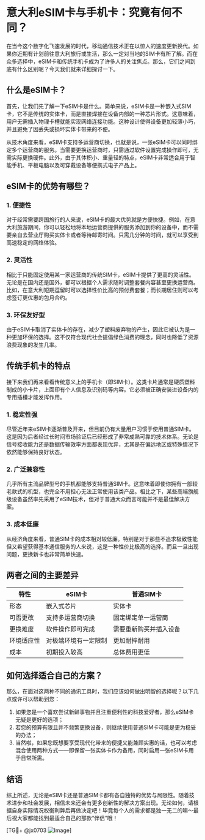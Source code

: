 # 意大利eSIM卡与手机卡：究竟有何不同？

在当今这个数字化飞速发展的时代，移动通信技术正在以惊人的速度更新换代。如果你近期有计划前往意大利旅行或生活，那么一定对当地的SIM卡有所了解。而在众多选择中，eSIM卡和传统手机卡成为了许多人的关注焦点。那么，它们之间到底有什么区别呢？今天我们就来详细探讨一下。

## 什么是eSIM卡？

首先，让我们先了解一下eSIM卡是什么。简单来说，eSIM卡是一种嵌入式SIM卡，它不是传统的实体卡，而是直接焊接在设备内部的一种芯片形式。这意味着，用户无需插入物理卡槽就能实现网络连接功能。这种设计使得设备更加轻薄小巧，并且避免了因丢失或损坏实体卡带来的不便。

从技术角度来看，eSIM卡支持多运营商切换，也就是说，一张eSIM卡可以同时绑定多个运营商的服务。当需要更换运营商时，只需通过软件设置完成操作即可，无需实际更换硬件。此外，由于其体积小、重量轻的特点，eSIM卡非常适合用于智能手机、平板电脑以及可穿戴设备等便携式电子产品上。

## eSIM卡的优势有哪些？

### 1. **便捷性**
对于经常需要跨国旅行的人来说，eSIM卡的最大优势就是方便快捷。例如，在意大利旅游期间，你可以轻松地将本地运营商提供的服务添加到你的设备中，而不需要亲自去营业厅购买实体卡或者等待邮寄时间。只需几分钟的时间，就可以享受到高速稳定的网络体验。

### 2. **灵活性**
相比于只能固定使用某一家运营商的传统SIM卡，eSIM卡提供了更高的灵活性。无论是在国内还是国外，都可以根据个人需求随时调整套餐内容甚至更换运营商。比如，在意大利短期逗留时可以选择性价比高的预付费套餐；而长期居住则可以考虑签订更优惠的包月合约。

### 3. **环保友好型**
由于eSIM卡取消了实体卡的存在，减少了塑料废弃物的产生，因此它被认为是一种更加环保的选择。这不仅符合现代社会提倡绿色消费的理念，同时也降低了资源浪费现象的发生几率。

## 传统手机卡的特点

接下来我们再来看看传统意义上的手机卡（即SIM卡）。这类卡片通常是硬质塑料制成的小卡片，上面印有个人信息及识别码等内容。它必须被正确安装进设备内的专用插槽才能发挥作用。

### 1. **稳定性强**
尽管近年来eSIM卡逐渐普及开来，但目前仍有大量用户习惯于使用普通SIM卡。这是因为后者经过长时间市场验证后已经形成了非常成熟可靠的技术体系。无论是信号接收能力还是数据传输效率方面都表现优异，尤其是在偏远地区或特殊情况下依然能够保持良好状态。

### 2. **广泛兼容性**
几乎所有主流品牌型号的手机都能够支持普通SIM卡。这意味着即使你拥有一部较老款式的机型，也完全不用担心无法正常使用该类产品。相比之下，某些高端旗舰级设备虽然率先采用了eSIM技术，但对于普通大众而言可能并不是最佳解决方案。

### 3. **成本低廉**
从经济角度来看，普通SIM卡的成本相对较低廉。特别是对于那些不追求极致性能但又希望获得基本通信服务的人来说，这是一种性价比极高的选择。而且一旦出现问题，更换新卡也非常简单快速。

## 两者之间的主要差异

| 特性          | eSIM卡                              | 普通SIM卡                         |
|---------------|-------------------------------------|----------------------------------|
| 形态          | 嵌入式芯片                          | 实体卡                           |
| 可否更改      | 支持多运营商切换                    | 固定绑定单一运营商               |
| 更换难度      | 软件操作即可完成                    | 需要重新购买并插入设备           |
| 环境适应性    | 对极端环境有一定限制                | 更加耐摔耐用                     |
| 成本          | 初期投入较高                        | 总体费用更低                     |

## 如何选择适合自己的方案？

那么，在面对这两种不同的通讯工具时，我们应该如何做出明智的选择呢？以下几点或许可以帮助到您：

1. 如果您是一个喜欢尝试新鲜事物并且注重便利性的科技爱好者，那么eSIM卡无疑是更好的选项；
2. 若您的预算有限且并不频繁更换设备，则继续使用普通SIM卡可能是更为稳妥的办法；
3. 当然啦，如果您既想要享受现代化带来的便捷又能兼顾实惠的话，也可以考虑混合使用两种方式——即保留一张实体卡作为备用，同时启用一张eSIM卡用于日常所需。

## 结语

综上所述，无论是eSIM卡还是普通SIM卡都有各自独特的优势与局限性。随着技术进步和社会发展，相信未来还会有更多创新性的解决方案出现。无论如何，请根据自身实际情况权衡利弊后再做决定吧！毕竟每个人的需求都是独一无二的嘛～最后祝大家都能找到最适合自己的那款“伴侣”哦！

[TG💪+ @jx0703 ![Image](https://github.com/user-attachments/assets/dbca1d08-cadb-493c-b0ec-ad6f7a83f270)]